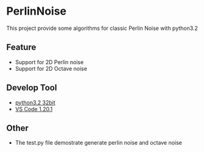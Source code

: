 # PerlinNoise
This project provide some algorithms for classic Perlin Noise with python3.2

## Feature
- Support for 2D Perlin noise
- Support for 2D Octave noise

## Develop Tool
- [python3.2 32bit](https://www.python.org/download/releases/3.2/)
- [VS Code 1.20.1](https://code.visualstudio.com/)

## Other
- The test.py file demostrate generate perlin noise and octave noise
